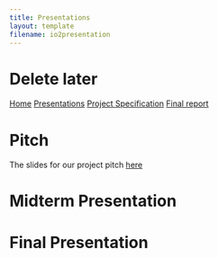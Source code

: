 ```yaml
---
title: Presentations
layout: template
filename: io2presentation
--- 
```

# Delete later
[Home](index.md)
[Presentations](io2presentation.md)
[Project Specification](io3projectspecification.md)
[Final report](io4finalreport.md)

# Pitch
The slides for our project pitch [here](/pdf/pitch.pdf)
# Midterm Presentation

# Final Presentation


